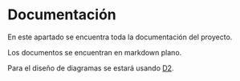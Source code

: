 # Documentación

En este apartado se encuentra toda la documentación del proyecto.

Los documentos se encuentran en markdown plano.

Para el diseño de diagramas se estará usando [D2](https://d2lang.com/).